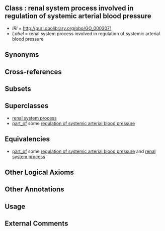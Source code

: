 
## Class : renal system process involved in regulation of systemic arterial blood pressure

 * *IRI* = http://purl.obolibrary.org/obo/GO_0003071
 * *Label* = renal system process involved in regulation of systemic arterial blood pressure

## Synonyms


## Cross-references


## Subsets


## Superclasses

 * [renal system process](../../GO/14/GO_0003014.md)
 * [part_of](../../BFO/50/BFO_0000050.md) some [regulation of systemic arterial blood pressure](../../GO/73/GO_0003073.md)

## Equivalencies

 * [part_of](../../BFO/50/BFO_0000050.md) some [regulation of systemic arterial blood pressure](../../GO/73/GO_0003073.md) and [renal system process](../../GO/14/GO_0003014.md)

## Other Logical Axioms


## Other Annotations


## Usage


## External Comments

